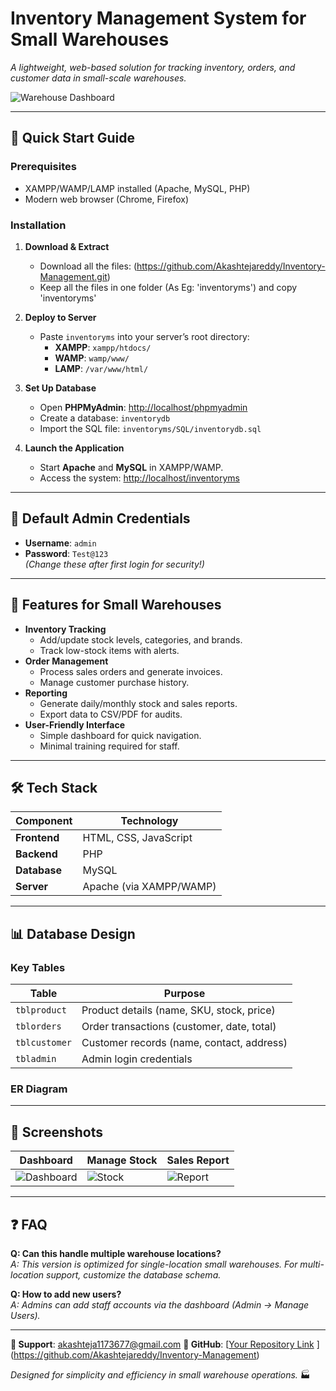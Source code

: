 # Inventory Management System for Small Warehouses  
*A lightweight, web-based solution for tracking inventory, orders, and customer data in small-scale warehouses.*  

![Warehouse Dashboard](media/image17.png)  

---

## 🚀 **Quick Start Guide**

### **Prerequisites**
- XAMPP/WAMP/LAMP installed (Apache, MySQL, PHP)
- Modern web browser (Chrome, Firefox)

### **Installation**
1. **Download & Extract**  
   - Download all the files: (https://github.com/Akashtejareddy/Inventory-Management.git)
   -  Keep all the files in one folder (As Eg: 'inventoryms') and copy 'inventoryms'

2. **Deploy to Server**  
   - Paste `inventoryms` into your server’s root directory:  
     - **XAMPP**: `xampp/htdocs/`  
     - **WAMP**: `wamp/www/`  
     - **LAMP**: `/var/www/html/`  

3. **Set Up Database**  
   - Open **PHPMyAdmin**: [http://localhost/phpmyadmin](http://localhost/phpmyadmin)  
   - Create a database: `inventorydb`  
   - Import the SQL file: `inventoryms/SQL/inventorydb.sql`  

4. **Launch the Application**  
   - Start **Apache** and **MySQL** in XAMPP/WAMP.  
   - Access the system: [http://localhost/inventoryms](http://localhost/inventoryms)  

---

## 🔑 **Default Admin Credentials**  
- **Username**: `admin`  
- **Password**: `Test@123`  
*(Change these after first login for security!)*  

---

## 🌟 **Features for Small Warehouses**  
- **Inventory Tracking**  
  - Add/update stock levels, categories, and brands.  
  - Track low-stock items with alerts.  
- **Order Management**  
  - Process sales orders and generate invoices.  
  - Manage customer purchase history.  
- **Reporting**  
  - Generate daily/monthly stock and sales reports.  
  - Export data to CSV/PDF for audits.  
- **User-Friendly Interface**  
  - Simple dashboard for quick navigation.  
  - Minimal training required for staff.  

---

## 🛠️ **Tech Stack**  
| **Component**      | **Technology**                |  
|---------------------|-------------------------------|  
| **Frontend**        | HTML, CSS, JavaScript         |  
| **Backend**         | PHP                           |  
| **Database**        | MySQL                         |  
| **Server**          | Apache (via XAMPP/WAMP)       |  

---

## 📊 **Database Design**  
### **Key Tables**  
| **Table**          | **Purpose**                               |  
|---------------------|-------------------------------------------|  
| `tblproduct`       | Product details (name, SKU, stock, price) |  
| `tblorders`        | Order transactions (customer, date, total)|  
| `tblcustomer`      | Customer records (name, contact, address) |  
| `tbladmin`         | Admin login credentials                   |  

### **ER Diagram**  


---

## 📸 **Screenshots**  
| **Dashboard**      | **Manage Stock**       | **Sales Report**     |  
|---------------------|------------------------|----------------------|  
| ![Dashboard](media/image19.png) | ![Stock](media/image32.png) | ![Report](media/image41.png) |  

---

## ❓ **FAQ**  
**Q: Can this handle multiple warehouse locations?**  
*A: This version is optimized for single-location small warehouses. For multi-location support, customize the database schema.*  

**Q: How to add new users?**  
*A: Admins can add staff accounts via the dashboard (Admin → Manage Users).*    

---

**📧 Support**: akashteja1173677@gmail.com 
**🔗 GitHub**: [[Your Repository Link](#) ](https://github.com/Akashtejareddy/Inventory-Management) 

*Designed for simplicity and efficiency in small warehouse operations.* 🏭  
